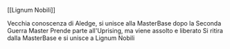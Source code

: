 [[Lignum Nobili]]
 
Vecchia conoscenza di Aledge, si unisce alla MasterBase dopo la Seconda Guerra Master
Prende parte all'Uprising, ma viene assolto e liberato
Si ritira dalla MasterBase e si unisce a Lignum Nobili